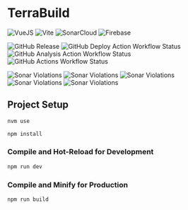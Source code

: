 # TerraBuild

![VueJS](https://img.shields.io/badge/Vue%20js-35495E?style=for-the-badge&logo=vuedotjs&logoColor=4FC08D)
![Vite](https://img.shields.io/badge/Vite-B73BFE?style=for-the-badge&logo=vite&logoColor=FFD62E)
![SonarCloud](https://img.shields.io/badge/Sonar%20cloud-F3702A?style=for-the-badge&logo=sonarcloud&logoColor=white)
![Firebase](https://img.shields.io/badge/firebase-ffca28?style=for-the-badge&logo=firebase&logoColor=black)

![GitHub Release](https://img.shields.io/github/v/release/olelec/olelec.github.io?style=for-the-badge&color=purple)
![GitHub Deploy Action Workflow Status](https://img.shields.io/github/actions/workflow/status/olelec/olelec.github.io/deploy.yml?style=for-the-badge&label=Deploy)
![GitHub Analysis Action Workflow Status](https://img.shields.io/github/actions/workflow/status/olelec/olelec.github.io/analysis.yml?style=for-the-badge&label=analysis&color=orange)
![GitHub Actions Workflow Status](https://img.shields.io/github/actions/workflow/status/olelec/olelec.github.io/release.yml?style=for-the-badge&label=release&color=blue)

![Sonar Violations](https://img.shields.io/sonar/blocker_violations/olelec_olelec.github.io?server=https%3A%2F%2Fsonarcloud.io&style=for-the-badge&color=black)
![Sonar Violations](https://img.shields.io/sonar/critical_violations/olelec_olelec.github.io?server=https%3A%2F%2Fsonarcloud.io&style=for-the-badge)
![Sonar Violations](https://img.shields.io/sonar/major_violations/olelec_olelec.github.io?server=https%3A%2F%2Fsonarcloud.io&style=for-the-badge)
![Sonar Violations](https://img.shields.io/sonar/minor_violations/olelec_olelec.github.io?server=https%3A%2F%2Fsonarcloud.io&style=for-the-badge)
![Sonar Violations](https://img.shields.io/sonar/info_violations/olelec_olelec.github.io?server=https%3A%2F%2Fsonarcloud.io&style=for-the-badge)

## Project Setup

```sh
nvm use

npm install
```

### Compile and Hot-Reload for Development

```sh
npm run dev
```

### Compile and Minify for Production

```sh
npm run build
```

